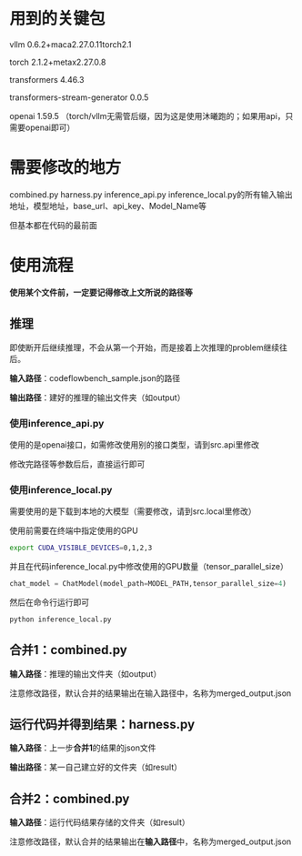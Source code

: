 # 用到的关键包
vllm                          0.6.2+maca2.27.0.11torch2.1

torch                         2.1.2+metax2.27.0.8

transformers                  4.46.3

transformers-stream-generator 0.0.5

openai                        1.59.5
（torch/vllm无需管后缀，因为这是使用沐曦跑的；如果用api，只需要openai即可）


# 需要修改的地方
combined.py harness.py inference_api.py inference_local.py的所有输入输出地址，模型地址，base_url、api_key、Model_Name等

但基本都在代码的最前面

# 使用流程
**使用某个文件前，一定要记得修改上文所说的路径等**

## 推理
即使断开后继续推理，不会从第一个开始，而是接着上次推理的problem继续往后。

**输入路径**：codeflowbench_sample.json的路径

**输出路径**：建好的推理的输出文件夹（如output）

### 使用inference_api.py
使用的是openai接口，如需修改使用别的接口类型，请到src.api里修改

修改完路径等参数后后，直接运行即可

### 使用inference_local.py
需要使用的是下载到本地的大模型（需要修改，请到src.local里修改）

使用前需要在终端中指定使用的GPU
```bash
export CUDA_VISIBLE_DEVICES=0,1,2,3
```
并且在代码inference_local.py中修改使用的GPU数量（tensor_parallel_size）
```python
chat_model = ChatModel(model_path=MODEL_PATH,tensor_parallel_size=4)
```
然后在命令行运行即可
```bash
python inference_local.py
```

## 合并1：combined.py
**输入路径**：推理的输出文件夹（如output）

注意修改路径，默认合并的结果输出在输入路径中，名称为merged_output.json

## 运行代码并得到结果：harness.py
**输入路径**：上一步**合并1**的结果的json文件

**输出路径**：某一自己建立好的文件夹（如result）

## 合并2：combined.py
**输入路径**：运行代码结果存储的文件夹（如result）

注意修改路径，默认合并的结果输出在**输入路径**中，名称为merged_output.json